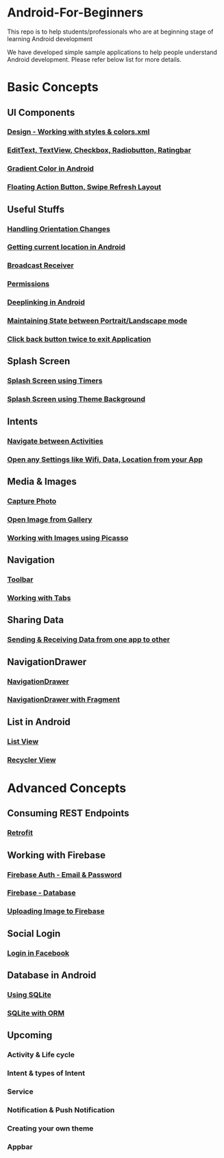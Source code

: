 # Android-For-Beginners

This repo is to help students/professionals who are at beginning stage of learning Android development

We have developed simple sample applications to help people understand Android development. Please refer below list for more details.

# Basic Concepts

## UI Components

### [Design - Working with styles & colors.xml](https://github.com/iamvickyav/Android-For-Beginners/blob/master/design.md)

### [EditText, TextView, Checkbox, Radiobutton, Ratingbar](https://github.com/sathya26d94/FormWithDataBaseSample)

### [Gradient Color in Android](https://github.com/iamvickyav/Android-For-Beginners/edit/master/gradient.md)

### [Floating Action Button, Swipe Refresh Layout](https://github.com/iamvickyav/Android-For-Beginners/blob/master/design.md)

## Useful Stuffs

### [Handling Orientation Changes](https://github.com/iamvickyav/Android-For-Beginners/blob/master/orientation_change.md)

### [Getting current location in Android](https://github.com/iamvickyav/Android-For-Beginners/blob/master/design.md)

### [Broadcast Receiver](https://github.com/iamvickyav/example-android-broadcast-receiver/blob/master/app/src/main/java/com/rambabusaravanan/broadcastreceiver/MainActivity.java)

### [Permissions](https://developer.android.com/guide/topics/permissions/overview)

### [Deeplinking in Android](https://github.com/iamvickyav/Android-For-Beginners/blob/master/design.md)

### [Maintaining State between Portrait/Landscape mode](https://github.com/iamvickyav/Android-For-Beginners/blob/master/design.md)

### [Click back button twice to exit Application](https://github.com/iamvickyav/Android-For-Beginners/blob/master/back_button.md)

## Splash Screen

### [Splash Screen using Timers](https://github.com/iamvickyav/SplashScreen_UsingTimer/blob/master/README.md)
### [Splash Screen using Theme Background](https://github.com/iamvickyav/SplashScreen_UsingThemeBackground/blob/master/README.md)

## Intents

### [Navigate between Activities](https://developer.android.com/training/basics/firstapp/starting-activity)

### [Open any Settings like Wifi, Data, Location from your App](https://github.com/iamvickyav/Android-For-Beginners/blob/master/open_any_settings.md)

## Media & Images

### [Capture Photo](https://github.com/iamvickyav/PicFromGalleryAndCamera_Android/blob/master/README.md)

### [Open Image from Gallery](https://github.com/iamvickyav/PicFromGalleryAndCamera_Android/blob/master/README.md)

### [Working with Images using Picasso](https://github.com/iamvickyav/ImageViewWIthPicaso/blob/master/README.md)

## Navigation

### [Toolbar](https://github.com/iamvickyav/ImageViewWIthPicaso/blob/master/README.md)

### [Working with Tabs](https://github.com/sathya26d94/TabsSample)

## Sharing Data

### [Sending & Receiving Data from one app to other](https://github.com/iamvickyav/TextShareInAndroid/blob/master/README.md)

## NavigationDrawer

### [NavigationDrawer](https://github.com/iamvickyav/NavigationDrawer_Sample/blob/master/README.md)

### [NavigationDrawer with Fragment](https://github.com/iamvickyav/NavigationDrawerWithFragment/blob/master/README.md)

## List in Android

### [List View](https://github.com/iamvickyav/cricket_central/blob/master/README.md)

### [Recycler View](https://github.com/iamvickyav/RecyclerViewSample/blob/master/README.md)

# Advanced Concepts

## Consuming REST Endpoints

### [Retrofit](https://github.com/iamvickyav/FindMyIPAddress_DEMO/blob/master/README.md)

## Working with Firebase

### [Firebase Auth - Email & Password](https://github.com/iamvickyav/FirebaseEmailPasswordSample/blob/master/README.md)

### [Firebase - Database](https://github.com/iamvickyav/Android-For-Beginners/blob/master/design.md)

### [Uploading Image to Firebase](https://github.com/iamvickyav/Android-For-Beginners/blob/master/design.md)

## Social Login

### [Login in Facebook](https://github.com/iamvickyav/LoginWithFB_Android/blob/master/README.md)

## Database in Android

### [Using SQLite](https://github.com/iamvickyav/mynote-android-sqlite/blob/master/src/com/example/mynoteswithdb/DBClass.java)

### [SQLite with ORM](https://github.com/sathya26d94/FormWithDataBaseSample/blob/master/README.md)

## Upcoming

### Activity & Life cycle

### Intent & types of Intent

### Service

### Notification & Push Notification

### Creating your own theme

### Appbar

